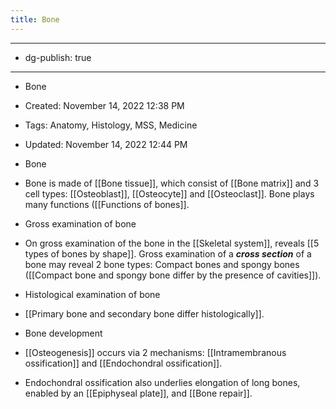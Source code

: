 ```yaml
---
title: Bone
---
```


- --

- dg-publish: true

- --

- Bone

- Created: November 14, 2022 12:38 PM

- Tags: Anatomy, Histology, MSS, Medicine

- Updated: November 14, 2022 12:44 PM

- Bone

- Bone is made of [[Bone tissue]], which consist of [[Bone matrix]] and 3 cell types: [[Osteoblast]], [[Osteocyte]] and [[Osteoclast]]. Bone plays many functions ([[Functions of bones]].

- Gross examination of bone

- On gross examination of the bone in the [[Skeletal system]], reveals [[5 types of bones by shape]]. Gross examination of a *************cross section************* of a bone may reveal 2 bone types: Compact bones and spongy bones ([[Compact bone and spongy bone differ by the presence of cavities]]).

- Histological examination of bone

- [[Primary bone and secondary bone differ histologically]].

- Bone development

- [[Osteogenesis]] occurs via 2 mechanisms: [[Intramembranous ossification]] and [[Endochondral ossification]].

- Endochondral ossification also underlies elongation of long bones, enabled by an [[Epiphyseal plate]], and [[Bone repair]].
